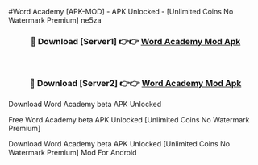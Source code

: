 #Word Academy [APK-MOD] - APK Unlocked - [Unlimited Coins No Watermark Premium] ne5za



<div align="center">

<h3>🔴 Download [Server1] 👉👉 <a href="https://momento.my/?title=Word_Academy">Word Academy Mod Apk</a></h3><br>

<h3>🔴 Download [Server2] 👉👉 <a href="https://momento.my/?title=Word_Academy">Word Academy Mod Apk</a></h3>
</div>



Download Word Academy beta APK Unlocked

Free Word Academy beta APK Unlocked [Unlimited Coins No Watermark Premium]

Download Word Academy beta APK Unlocked [Unlimited Coins No Watermark Premium] Mod For Android
